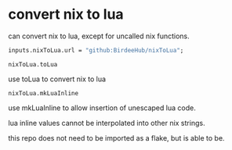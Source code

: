 # convert nix to lua

can convert nix to lua, except for uncalled nix functions.

```nix
inputs.nixToLua.url = "github:BirdeeHub/nixToLua";
```

```nixToLua.toLua```

use toLua to convert nix to lua

```nixToLua.mkLuaInline```

use mkLuaInline to allow insertion of unescaped lua code.

lua inline values cannot be interpolated into other nix strings.

this repo does not need to be imported as a flake, but is able to be.
